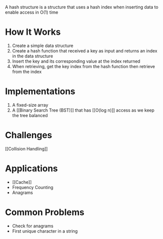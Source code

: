 A hash structure is a structure that uses a hash index when inserting data to enable access in O(1) time

# How It Works

1. Create a simple data structure
2. Create a hash function that received a key as input and returns an index in the data structure
3. Insert the key and its corresponding value at the index returned
4. When retrieving, get the key index from the hash function then retrieve from the index

# Implementations

1. A fixed-size array
2. A [[Binary Search Tree (BST)]] that has [[O(log n)]] access as we keep the tree balanced

# Challenges

[[Collision Handling]]

# Applications

- [[Cache]]
- Frequency Counting
- Anagrams

# Common Problems

- Check for anagrams
- First unique character in a string